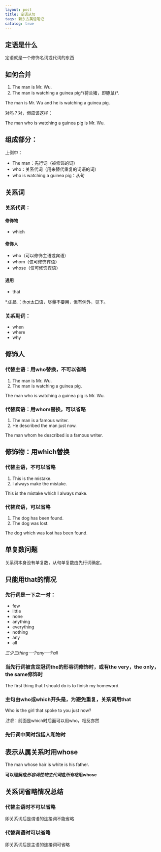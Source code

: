 ```yaml
---
layout: post
title: 定语从句
tags: 新东方英语笔记
catalog: true
---
```


## 定语是什么

定语就是一个修饰名词或代词的东西

## 如何合并

1. The man is Mr. Wu.
2. The man is watching a guinea pig*(荷兰猪，即豚鼠)*.

The man is Mr. Wu and he is watching a guinea pig.

对吗？对，但应该这样：

The man who is watching a guinea pig is Mr. Wu.

## 组成部分：

上例中：

- The man：先行词（被修饰的词）
- who：关系代词（用来替代重复的词语的词）
- who is watching a guinea pig：从句

## 关系词

### 关系代词：

#### 修饰物

- which

#### 修饰人

- who（可以修饰主语或宾语）
- whom（仅可修饰宾语）
- whose（仅可修饰宾语）

#### 通用

- that

**注意*、：*that*太口语，尽量不要用，但有例外，见下。

### 关系副词：

- when
- where
- why

## 修饰人

### 代替主语：用who替换，**不可以**省略

1. The man is Mr. Wu.
2. The man is watching a guinea pig.

The man who is watching a guinea pig is Mr. Wu.

### 代替宾语：用whom替换，**可以**省略

1. The man is a famous writer.
2. He described the man just now.

The man whom he described is a famous writer.

## 修饰物：用which替换

### 代替主语，**不可以**省略

1. This is the mistake.
2. I always make the mistake.

This is the mistake which I always make.

### 代替宾语，**可以**省略

1. The dog has been found.
2. The dog was lost.

The dog which was lost has been found.

## 单复数问题

关系词本身没有单复数，从句单复数由先行词确定。

## 只能用that的情况

### 先行词是一下之一时：

- few
- little
- none
- anything
- everything
- nothing
- any
- all

*三少三thing一个any一个all*

### 当先行词被含定冠词the的形容词修饰时，或有the very，the only，the same修饰时

The first thing that I should do is to finish my homeword.

### 主句由who或which开头是，为避免重复，关系词用that

Who is the girl that spoke to you just now?

*注意*：前面是which时后面可以用who，相反亦然

### 先行词中同时包括人和物时

## 表示从属关系时用whose

The man whose hair is white is his father.

**可以理解成*形容词性物主代词*或*所有格*用whose**

## 关系词省略情况总结

### 代替主语时**不可以**省略

即关系词后是谓语的连接词不能省略

### 代替宾语时**可以**省略

即关系词后是主语的连接词可省略
